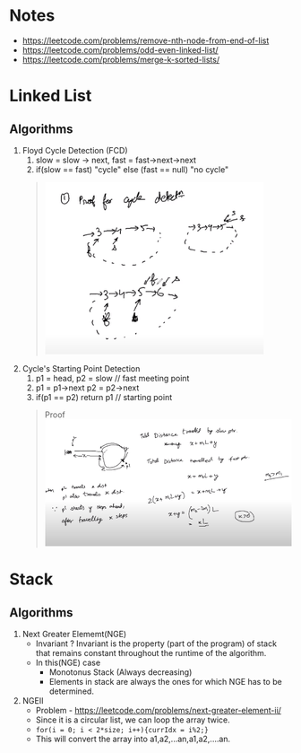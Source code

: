 # Notes
- https://leetcode.com/problems/remove-nth-node-from-end-of-list
- https://leetcode.com/problems/odd-even-linked-list/
- https://leetcode.com/problems/merge-k-sorted-lists/

# Linked List

## Algorithms
1. Floyd Cycle Detection (FCD)<br>
   1. slow = slow -> next, fast = fast->next->next
   2. if(slow == fast) "cycle" else (fast == null) "no cycle"<br>
   > ![FCD Proof](/assests/images/fcd-proof.png "FCD Proof")
2. Cycle's Starting Point Detection
   1. p1 = head, p2 = slow // fast meeting point
   2. p1 = p1->next p2 = p2->next
   3. if(p1 == p2) return p1 // starting point
   > Proof
   > ![FCD Proof](/assests/images/fcd-proof-ii.png "FCD Proof 2")

# Stack

## Algorithms
1. Next Greater Elememt(NGE)
   - Invariant ? Invariant is the property (part of the program) of stack that remains constant throughout the runtime of the algorithm.
   - In this(NGE) case
     - Monotonus Stack (Always decreasing)
     - Elements in stack are always the ones for which NGE has to be determined.
2. NGEII
   - Problem - https://leetcode.com/problems/next-greater-element-ii/
   - Since it is a circular list, we can loop the array twice.
   - `for(i = 0; i < 2*size; i++){currIdx = i%2;}`
   - This will convert the array into a1,a2,...an,a1,a2,....an.

